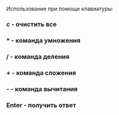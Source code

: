 Использование при помощи клавиатуры:

### c - очистить все
### * - команда умножения
### / - команда деления
### + - команда сложения
### - - команда вычитания
### Enter - получить ответ
